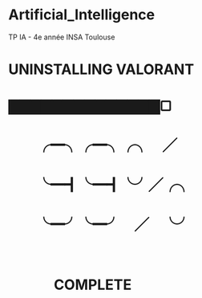 # Artificial_Intelligence
TP IA - 4e année INSA Toulouse

# UNINSTALLING VALORANT
# ▇▇▇▇▇▇▇▇▇▇▇▇▇▇▢
# 　　╭━╮╭━╮╭╮　╱ 　　
# 　　╰━┫╰━┫╰╯╱╭╮ 　　
# 　　╰━╯╰━╯　╱　╰╯ 　　　　　
# 　　　     COMPLETE
